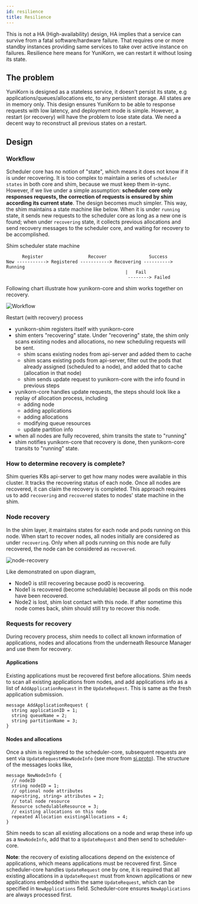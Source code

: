 ```yaml
---
id: resilience
title: Resilience
---
```


<!--
Licensed to the Apache Software Foundation (ASF) under one
or more contributor license agreements.  See the NOTICE file
distributed with this work for additional information
regarding copyright ownership.  The ASF licenses this file
to you under the Apache License, Version 2.0 (the
"License"); you may not use this file except in compliance
with the License.  You may obtain a copy of the License at

  http://www.apache.org/licenses/LICENSE-2.0

Unless required by applicable law or agreed to in writing,
software distributed under the License is distributed on an
"AS IS" BASIS, WITHOUT WARRANTIES OR CONDITIONS OF ANY
KIND, either express or implied.  See the License for the
specific language governing permissions and limitations
under the License.
-->

This is not a HA (High-availability) design, HA implies that a service can
survive from a fatal software/hardware failure. That requires one or more
standby instances providing same services to take over active instance on failures.
Resilience here means for YuniKorn, we can restart it without losing its state.

## The problem

YuniKorn is designed as a stateless service, it doesn't persist its state, e.g
applications/queues/allocations etc, to any persistent storage. All states are
in memory only. This design ensures YuniKorn to be able to response requests with
low latency, and deployment mode is simple. However, a restart (or recovery) will
have the problem to lose state data. We need a decent way to reconstruct all
previous states on a restart.

## Design

### Workflow

Scheduler core has no notion of "state", which means it does not know if it is under recovering.
It is too complex to maintain a series of `scheduler states` in both core and shim, because we must
keep them in-sync. However, if we live under a simple assumption: **scheduler core only responses
requests, the correction of requests is ensured by shim according its current state**.
The design becomes much simpler. This way, the shim maintains a state machine like below. When
it is under `running` state, it sends new requests to the scheduler core as long as a new one is found;
when under `recovering` state, it collects previous allocations and send recovery messages to
the scheduler core, and waiting for recovery to be accomplished.

Shim scheduler state machine

```
      Register                 Recover                Success
New -----------> Registered -----------> Recovering ----------> Running
                                             |   Fail
                                              --------> Failed
```

Following chart illustrate how yunikorn-core and shim works together on recovery.

![Workflow](/img/resilience-workflow.jpg)

Restart (with recovery) process
- yunikorn-shim registers itself with yunikorn-core
- shim enters "recovering" state. Under "recovering" state, the shim only scans existing nodes and allocations, no new scheduling requests will be sent.
  - shim scans existing nodes from api-server and added them to cache
  - shim scans existing pods from api-server, filter out the pods that already assigned (scheduled to a node), and added that to cache (allocation in that node)
  - shim sends update request to yunikorn-core with the info found in previous steps
- yunikorn-core handles update requests, the steps should look like a replay of allocation process, including
  - adding node
  - adding applications
  - adding allocations
  - modifying queue resources
  - update partition info
- when all nodes are fully recovered, shim transits the state to "running"
- shim notifies yunikorn-core that recovery is done, then yunikorn-core transits to "running" state.

### How to determine recovery is complete?

Shim queries K8s api-server to get how many nodes were available in this cluster. It tracks the recovering status of each node.
Once all nodes are recovered, it can claim the recovery is completed. This approach requires us to add `recovering` and `recovered`
states to nodes' state machine in the shim.

### Node recovery

In the shim layer, it maintains states for each node and pods running on this node. When start to recover nodes,
all nodes initially are considered as under `recovering`. Only when all pods running on this node are fully recovered,
the node can be considered as `recovered`.

![node-recovery](/img/resilience-node-recovery.jpg)

Like demonstrated on upon diagram,

- Node0 is still recovering because pod0 is recovering.
- Node1 is recovered (become schedulable) because all pods on this node have been recovered.
- Node2 is lost, shim lost contact with this node. If after sometime this node comes back, shim should still try to recover this node.

### Requests for recovery

During recovery process, shim needs to collect all known information of applications, nodes and allocations from the underneath
Resource Manager and use them for recovery.

#### Applications

Existing applications must be recovered first before allocations. Shim needs to scan all existing applications
from nodes, and add applications info as a list of `AddApplicationRequest` in the `UpdateRequest`. This is same
as the fresh application submission.

```
message AddApplicationRequest {
  string applicationID = 1;
  string queueName = 2;
  string partitionName = 3;
}
```

#### Nodes and allocations

Once a shim is registered to the scheduler-core, subsequent requests are sent via `UpdateRequest#NewNodeInfo`
(see more from [si.proto](https://github.com/apache/incubator-yunikorn-scheduler-interface/blob/master/si.proto)).
The structure of the messages looks like,

```
message NewNodeInfo {
  // nodeID
  string nodeID = 1;
  // optional node attributes
  map<string, string> attributes = 2;
  // total node resource
  Resource schedulableResource = 3;
  // existing allocations on this node
  repeated Allocation existingAllocations = 4;
}
```
Shim needs to scan all existing allocations on a node and wrap these info up as a `NewNodeInfo`, add that to a
`UpdateRequest` and then send to scheduler-core.

**Note**: the recovery of existing allocations depend on the existence of applications, which means applications must
be recovered first. Since scheduler-core handles `UpdateRequest` one by one, it is required that all existing allocations
in a `UpdateRequest` must from known applications or new applications embedded within the same `UpdateRequest`, which can be
specified in `NewApplications` field. Scheduler-core ensures `NewApplications` are always processed first.

